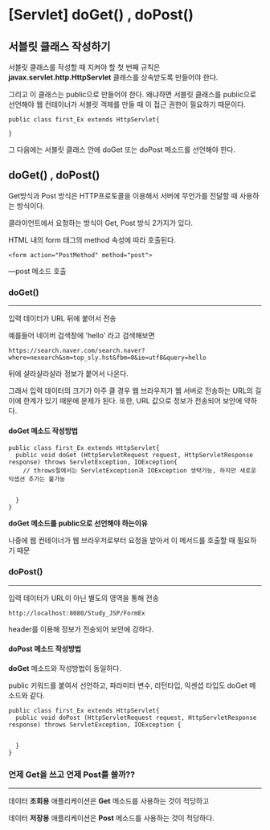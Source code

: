 # [Servlet] doGet() , doPost()

## 서블릿 클래스 작성하기

서블릿 클래스를 작성할 때 지켜야 할 첫 번째 규칙은 **javax.servlet.http.HttpServlet** 클래스를 상속받도록 만들어야 한다.

그리고 이 클래스는 public으로 만들어야 한다. 왜냐하면 서블릿 클래스를 public으로 선언해야 웹 컨테이너가 서블릿 객체를 만들 때 이 접근 권한이 필요하기 때문이다.

```
public class first_Ex extends HttpServlet{
  
}
```



그 다음에는 서블릿 클래스 안에 doGet 또는 doPost 메소드를 선언해야 한다.



## doGet() , doPost() 

Get방식과 Post 방식은 HTTP프로토콜을 이용해서 서버에 무언가를 전달할 때 사용하는 방식이다.

클라이언트에서 요청하는 방식이 Get, Post 방식 2가지가 있다.

HTML 내의 form 태그의 method 속성에 따라 호출된다.

```
<form action="PostMethod" method="post">
```

—post 메소드 호출



### doGet()

---

입력 데이터가 URL 뒤에 붙어서 전송

예를들어 네이버 검색창에 'hello' 라고 검색해보면

```
https://search.naver.com/search.naver?where=nexearch&sm=top_sly.hst&fbm=0&ie=utf8&query=hello
```

뒤에 샬라샬라샬라 정보가 붙어서 나온다. 

그래서 입력 데이터의 크기가 아주 클 경우 웹 브라우저가 웹 서버로 전송하는 URL의 길이에 한계가 있기 때문에 문제가 된다. 또한, URL 값으로 정보가 전송되어 보안에 약하다.



#### doGet 메소드 작성방법

```
public class first_Ex extends HttpServlet{
  public void doGet (HttpServletRequest request, HttpServletResponse response) throws ServletException, IOException{
    // throws절에서는 ServletException과 IOException 생략가능, 하지만 새로운 익셉션 추가는 불가능
    
    
  }
}
```

**doGet 메소드를 public으로 선언해야 하는이유**

나중에 웹 컨테이너가 웹 브라우저로부터 요청을 받아서 이 메서드를 호출할 때 필요하기 때문





### doPost()

---

입력 데이터가 URL이 아닌 별도의 영역을 통해 전송

```
http://localhost:8080/Study_JSP/FormEx
```

header를 이용해 정보가 전송되어 보안에 강하다.



#### doPost 메소드 작성방법

**doGet** 메소드와 작성방법이 동일하다.

public 키워드를 붙여서 선언하고, 파라미터 변수, 리턴타입, 익센셥 타입도 doGet 메소드와 같다.

```
public class first_Ex extends HttpServlet{
  public void doPost (HttpServletRequest request, HttpServletResponse response) throws ServletException, IOException {
    
    
  }
}
```





### 언제 Get을 쓰고 언제 Post를 쓸까??

---

데이터 **조회용** 애플리케이션은 **Get** 메소드를 사용하는 것이 적당하고

데이터 **저장용** 애플리케이션은 **Post** 메소드를 사용하는 것이 적당하다.
